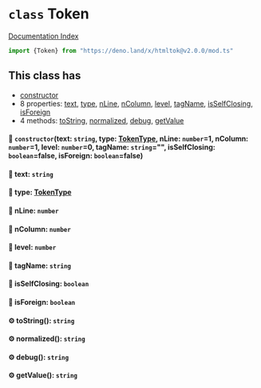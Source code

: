 # `class` Token

[Documentation Index](../README.md)

```ts
import {Token} from "https://deno.land/x/htmltok@v2.0.0/mod.ts"
```

## This class has

- [constructor](#-constructortext-string-type-tokentype-nline-number1-ncolumn-number1-level-number0-tagname-string-isselfclosing-booleanfalse-isforeign-booleanfalse)
- 8 properties:
[text](#-text-string),
[type](#-type-tokentype),
[nLine](#-nline-number),
[nColumn](#-ncolumn-number),
[level](#-level-number),
[tagName](#-tagname-string),
[isSelfClosing](#-isselfclosing-boolean),
[isForeign](#-isforeign-boolean)
- 4 methods:
[toString](#-tostring-string),
[normalized](#-normalized-string),
[debug](#-debug-string),
[getValue](#-getvalue-string)


#### 🔧 `constructor`(text: `string`, type: [TokenType](../enum.TokenType/README.md), nLine: `number`=1, nColumn: `number`=1, level: `number`=0, tagName: `string`="", isSelfClosing: `boolean`=false, isForeign: `boolean`=false)



#### 📄 text: `string`



#### 📄 type: [TokenType](../enum.TokenType/README.md)



#### 📄 nLine: `number`



#### 📄 nColumn: `number`



#### 📄 level: `number`



#### 📄 tagName: `string`



#### 📄 isSelfClosing: `boolean`



#### 📄 isForeign: `boolean`



#### ⚙ toString(): `string`



#### ⚙ normalized(): `string`



#### ⚙ debug(): `string`



#### ⚙ getValue(): `string`



